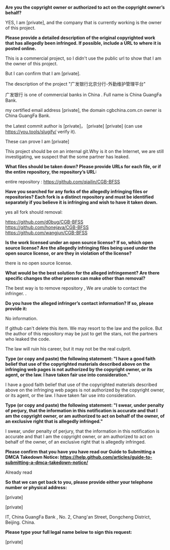 **Are you the copyright owner or authorized to act on the copyright owner’s behalf?**

YES, I am [private], and the company that is currently working is the owner of this project.

**Please provide a detailed description of the original copyrighted work that has allegedly been infringed. If possible, include a URL to where it is posted online.**

This is a commercial project, so I didn't use the public url to show that I am the owner of this project.

But I can confirm that I am [private].

The description of the project "广发银行北京分行-外勤维护管理平台"

广发银行 is one of commercial banks in China . Full name is China GuangFa Bank.

my certified email address [private], the domain cgbchina.com.cn owner is China GuangFa Bank.

the Latest commit author is [private]， [private] [private] (can use https://you.tools/slugify/ verify it).

These can prove I am [private]

This project should be on an internal git.Why is it on the Internet, we are still investigating, we suspect that the some partner has leaked.

**What files should be taken down? Please provide URLs for each file, or if the entire repository, the repository’s URL:**

entire repository : https://github.com/qiailin/CGB-BFSS

**Have you searched for any forks of the allegedly infringing files or repositories? Each fork is a distinct repository and must be identified separately if you believe it is infringing and wish to have it taken down.**

yes all fork should removal:

https://github.com/d0bug/CGB-BFSS  
https://github.com/honejava/CGB-BFSS  
https://github.com/wangjun/CGB-BFSS

**Is the work licensed under an open source license? If so, which open source license? Are the allegedly infringing files being used under the open source license, or are they in violation of the license?**

there is no open source license.

**What would be the best solution for the alleged infringement? Are there specific changes the other person can make other than removal?**

The best way is to remove repository , We are unable to contact the infringer. .

**Do you have the alleged infringer’s contact information? If so, please provide it:**

No information.

If github can't delete this item. We may resort to the law and the police. But the author of this repository may be just to get the stars, not the partners who leaked the code.

The law will ruin his career, but it may not be the real culprit.

**Type (or copy and paste) the following statement: "I have a good faith belief that use of the copyrighted materials described above on the infringing web pages is not authorized by the copyright owner, or its agent, or the law. I have taken fair use into consideration."**

I have a good faith belief that use of the copyrighted materials described above on the infringing web pages is not authorized by the copyright owner, or its agent, or the law. I have taken fair use into consideration.

**Type (or copy and paste) the following statement: "I swear, under penalty of perjury, that the information in this notification is accurate and that I am the copyright owner, or am authorized to act on behalf of the owner, of an exclusive right that is allegedly infringed."**

I swear, under penalty of perjury, that the information in this notification is accurate and that I am the copyright owner, or am authorized to act on behalf of the owner, of an exclusive right that is allegedly infringed.

**Please confirm that you have you have read our Guide to Submitting a DMCA Takedown Notice: https://help.github.com/articles/guide-to-submitting-a-dmca-takedown-notice/**

Already read

**So that we can get back to you, please provide either your telephone number or physical address:**

[private]

[private]

IT, China GuangFa Bank , No. 2, Chang'an Street, Dongcheng District, Beijing. China.

**Please type your full legal name below to sign this request:**

[private]
